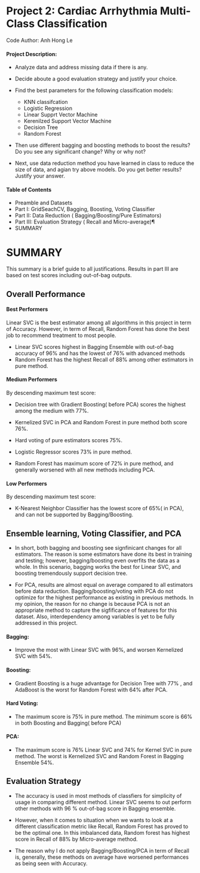# Project 2: Cardiac Arrhythmia Multi-Class Classification 

Code Author: Anh Hong Le

#### Project Description:
- Analyze data and address missing data if there is any. 
- Decide aboute a good evaluation strategy and justify your choice. 
- Find the best parameters for the following classification models: 
    - KNN classifcation 
    - Logistic Regression
    - Linear Supprt Vector Machine
    - Kerenilzed Support Vector Machine
    - Decision Tree
    - Random Forest 


- Then use different bagging and boosting methods to boost the results? Do you see any significant change? Why or why not? 
- Next, use data reduction method you have learned in class to reduce the size of data, and agian try above models. Do you get better results? Justify your answer. 

#### Table of Contents
- Preamble and Datasets
- Part I: GridSeachCV, Bagging, Boosting, Voting Classifier
- Part II: Data Reduction ( Bagging/Boosting/Pure Estimators)
- Part III: Evaluation Strategy ( Recall and Micro-average)¶
- SUMMARY


# SUMMARY

 This summary is a brief guide to all justifications. Results in part III are based on test scores including out-of-bag outputs.

## Overall Performance

#### Best Performers

 Linear SVC is the best estimator among all algorithms in this project in term of Accuracy. However, in term of Recall, Random Forest has done the best job to recommend treatment to most people.

- Linear SVC scores highest in Bagging Ensemble with out-of-bag accuracy of 96% and  has the lowest of 76% with advanced methods
- Random Forest has the highest Recall of 88% among other estimators in pure method.

#### Medium Performers 
By descending maximum test score:

- Decision tree with Gradient Boosting( before PCA) scores the highest among the medium with 77%.

- Kernelized SVC in PCA and Random Forest in pure method both score 76%.

- Hard voting of pure estimators scores 75%.

- Logistic Regressor scores 73% in pure method. 

- Random Forest has maximum score of 72% in pure method, and generally worsened with all new methods including PCA. 

#### Low Performers
By descending maximum test score:

- K-Nearest Neighbor Classifier has the lowest score of 65%( in PCA), and can not be supported by Bagging/Boosting.


## Ensemble learning, Voting Classifier, and PCA
- In short, both bagging and boosting see signfinicant changes for all estimators. The reason is some estimators have done its best in training and testing; however, bagging/boosting even overfits the data as a whole. In this scenario, bagging works the best for Linear SVC, and boosting tremendously support decision tree.

- For PCA, results are almost equal on average compared to all estimators before data reduction. Bagging/boosting/voting with PCA do not optimize for the highest performance as existing in previous methods. In my opinion, the reason for no change is because PCA is not an appropriate method to capture the sigfificance of features for this dataset. Also, interdependency among variables is yet to be fully addressed in this project.

 #### Bagging:
- Improve the most with Linear SVC with 96%, and worsen Kernelized SVC with 54%.
#### Boosting:
- Gradient Boosting is a huge advantage for Decision Tree with 77% , and AdaBoost is the worst for Random Forest with 64% after PCA.
#### Hard Voting:
- The maximum score is 75% in pure method. The minimum score is 66% in both Boosting and Bagging( before PCA)
#### PCA:
- The maximum score is 76% Linear SVC and 74% for Kernel SVC in pure method. The worst is Kernelized SVC and Random Forest in Bagging Ensemble 54%.

## Evaluation Strategy 

- The accuracy is used in most methods of classfiers for simplicity of usage in comparing different method. Linear SVC seems to out perform other methods with 96 % out-of-bag score in Bagging ensemble.

- However, when it comes to situation when we wants to look at a different classification metric like Recall, Random Forest has proved to be the optimal one. In this imbalanced data, Random forest has highest score in Recall of 88% by Micro-average method. 

- The reason why I do not apply Bagging/Boosting/PCA in term of Recall is, generally, these methods on average have worsened performances as being seen with Accuracy.
